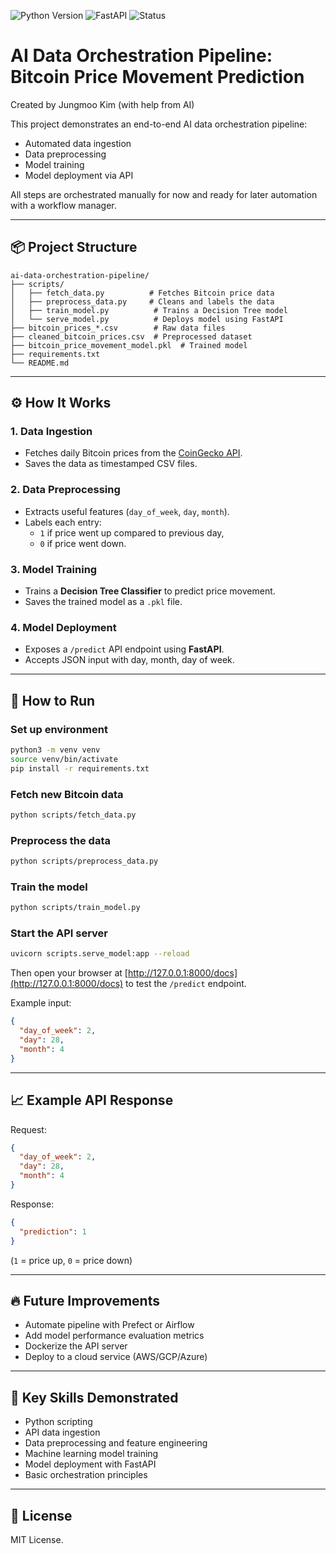 ![Python Version](https://img.shields.io/badge/Python-3.9-blue)
![FastAPI](https://img.shields.io/badge/FastAPI-API-green)
![Status](https://img.shields.io/badge/Project-Active-brightgreen)

# AI Data Orchestration Pipeline: Bitcoin Price Movement Prediction
Created by Jungmoo Kim (with help from AI)

This project demonstrates an end-to-end AI data orchestration pipeline:

- Automated data ingestion
- Data preprocessing
- Model training
- Model deployment via API

All steps are orchestrated manually for now and ready for later automation with a workflow manager.

---

## 📦 Project Structure

```
ai-data-orchestration-pipeline/
├── scripts/
│   ├── fetch_data.py          # Fetches Bitcoin price data
│   ├── preprocess_data.py     # Cleans and labels the data
│   ├── train_model.py          # Trains a Decision Tree model
│   └── serve_model.py          # Deploys model using FastAPI
├── bitcoin_prices_*.csv        # Raw data files
├── cleaned_bitcoin_prices.csv  # Preprocessed dataset
├── bitcoin_price_movement_model.pkl  # Trained model
├── requirements.txt
└── README.md
```

---

## ⚙️ How It Works

### 1. Data Ingestion
- Fetches daily Bitcoin prices from the [CoinGecko API](https://www.coingecko.com/en/api).
- Saves the data as timestamped CSV files.

### 2. Data Preprocessing
- Extracts useful features (`day_of_week`, `day`, `month`).
- Labels each entry: 
  - `1` if price went up compared to previous day,
  - `0` if price went down.

### 3. Model Training
- Trains a **Decision Tree Classifier** to predict price movement.
- Saves the trained model as a `.pkl` file.

### 4. Model Deployment
- Exposes a `/predict` API endpoint using **FastAPI**.
- Accepts JSON input with day, month, day of week.

---

## 🚀 How to Run

### Set up environment
```bash
python3 -m venv venv
source venv/bin/activate
pip install -r requirements.txt
```

### Fetch new Bitcoin data
```bash
python scripts/fetch_data.py
```

### Preprocess the data
```bash
python scripts/preprocess_data.py
```

### Train the model
```bash
python scripts/train_model.py
```

### Start the API server
```bash
uvicorn scripts.serve_model:app --reload
```

Then open your browser at [http://127.0.0.1:8000/docs](http://127.0.0.1:8000/docs) to test the `/predict` endpoint.

Example input:
```json
{
  "day_of_week": 2,
  "day": 28,
  "month": 4
}
```

---

## 📈 Example API Response

Request:
```json
{
  "day_of_week": 2,
  "day": 28,
  "month": 4
}
```

Response:
```json
{
  "prediction": 1
}
```
(`1` = price up, `0` = price down)

---

## 🔥 Future Improvements

- Automate pipeline with Prefect or Airflow
- Add model performance evaluation metrics
- Dockerize the API server
- Deploy to a cloud service (AWS/GCP/Azure)

---

## 🧠 Key Skills Demonstrated

- Python scripting
- API data ingestion
- Data preprocessing and feature engineering
- Machine learning model training
- Model deployment with FastAPI
- Basic orchestration principles

---

## 📄 License

MIT License.